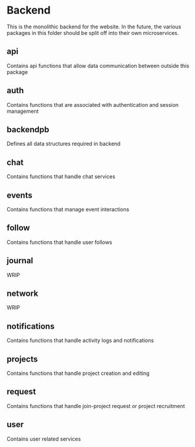 # Backend

This is the monolithic backend for the website.  In the future, the various packages in this folder should be split off into their own microservices.

## api
Contains api functions that allow data communication between outside this package

## auth
Contains functions that are associated with authentication and session management

## backendpb
Defines all data structures required in backend

## chat
Contains functions that handle chat services

## events
Contains functions that manage event interactions

## follow
Contains functions that handle user follows

## journal
WRIP

## network
WRIP

## notifications
Contains functions that handle activity logs and notifications

## projects
Contains functions that handle project creation and editing 

## request
Contains functions that handle join-project request or project recruitment

## user
Contains user related services
